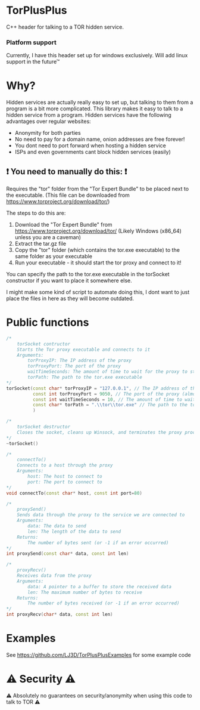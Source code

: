 # TorPlusPlus
C++ header for talking to a TOR hidden service.
### Platform support
Currently, I have this header set up for windows exclusively. Will add linux support in the future™

# Why?
Hidden services are actually really easy to set up, but talking to them from a program is a bit more complicated. This library makes it easy to talk to a hidden service from a program.
Hidden services have the following advantages over regular websites:
- Anonymity for both parties
- No need to pay for a domain name, onion addresses are free forever!
- You dont need to port forward when hosting a hidden service
- ISPs and even governments cant block hidden services (easily)

## ❗ You need to manually do this: ❗
Requires the "tor" folder from the "Tor Expert Bundle" to be placed next to the executable.
(This file can be downloaded from https://www.torproject.org/download/tor/)

The steps to do this are:
1. Download the "Tor Expert Bundle" from https://www.torproject.org/download/tor/ (Likely Windows (x86_64) unless you are a caveman)
2. Extract the tar.gz file
3. Copy the "tor" folder (which contains the tor.exe executable) to the same folder as your executable
4. Run your executable - it should start the tor proxy and connect to it!

You can specify the path to the tor.exe executable in the torSocket constructor if you want to place it somewhere else.


I might make some kind of script to automate doing this, I dont want to just place the files in here as they will become outdated.


# Public functions
```c++
/*
    torSocket contructor
    Starts the Tor proxy executable and connects to it
    Arguments:
        torProxyIP: The IP address of the proxy
        torProxyPort: The port of the proxy
        waitTimeSeconds: The amount of time to wait for the proxy to start
        torPath: The path to the tor.exe executable
*/
torSocket(const char* torProxyIP = "127.0.0.1", // The IP address of the proxy (almost always 127.0.0.1)
          const int torProxyPort = 9050, // The port of the proxy (almost always 9050)
          const int waitTimeSeconds = 10, // The amount of time to wait for the proxy to start
          const char* torPath = ".\\tor\\tor.exe" // The path to the tor.exe executable
          )

/*
    torSocket destructor
    Closes the socket, cleans up Winsock, and terminates the proxy process
*/
~torSocket()

/*
    connectTo()
    Connects to a host through the proxy
    Arguments:
        host: The host to connect to
        port: The port to connect to
*/
void connectTo(const char* host, const int port=80)

/*
    proxySend()
    Sends data through the proxy to the service we are connected to
    Arguments:
        data: The data to send
        len: The length of the data to send
    Returns:
        The number of bytes sent (or -1 if an error occurred)
*/
int proxySend(const char* data, const int len)

/*
    proxyRecv()
    Receives data from the proxy
    Arguments:
        data: A pointer to a buffer to store the received data
        len: The maximum number of bytes to receive
    Returns:
        The number of bytes received (or -1 if an error occurred)
*/
int proxyRecv(char* data, const int len)
```

# Examples
See https://github.com/LJ3D/TorPlusPlusExamples for some example code


# ⚠️ Security ⚠️
⚠️ Absolutely no guarantees on security/anonymity when using this code to talk to TOR ⚠️

